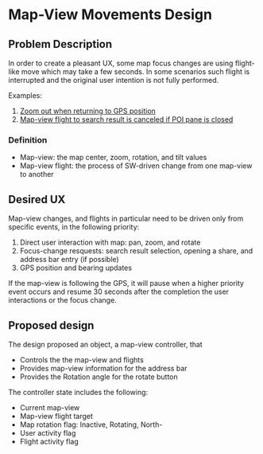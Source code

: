 # Map-View Movements Design

## Problem Description
In order to create a  pleasant UX, some map focus changes are using flight-like move which may take a few seconds.
In some scenarios such flight is interrupted and the original user intention is not fully performed.

Examples:
1. [Zoom out when returning to GPS position](https://github.com/IsraelHikingMap/Site/issues/828)
2. [Map-view flight to search result is canceled if POI pane is closed](https://github.com/IsraelHikingMap/Site/issues/1127)

### Definition
- Map-view: the map center, zoom, rotation, and tilt values
- Map-view flight: the process of SW-driven change from one map-view to another
## Desired UX
Map-view changes, and flights in particular need to be driven only from specific events, in the following priority:
1. Direct user interaction with map: pan, zoom, and rotate
2. Focus-change resquests: search result selection, opening a share, and address bar entry (if possible)
3. GPS position and bearing updates

If the map-view is following the GPS, it will pause when a higher priority event occurs and resume 30 seconds after
the completion the user interactions or the focus change.

## Proposed design

The design proposed an object, a map-view controller, that
- Controls the the map-view and flights
- Provides map-view information for the address bar
- Provides the Rotation angle for the rotate button

The controller state includes the following:
- Current map-view
- Map-view flight target
- Map rotation flag: Inactive, Rotating, North-
- User activity flag
- Flight activity flag
